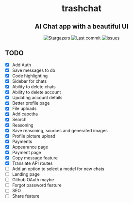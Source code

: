 <div align="center">
    <h1>trashchat</h1>
    <h2>AI Chat app with a beautiful UI</h2>
</div>

<div align="center">
  <img alt="Stargazers" src="https://img.shields.io/github/stars/budchirp/trashchat?style=for-the-badge&colorA=0b1221&colorB=ff8e8e" />
  <img alt="Last commit" src="https://img.shields.io/github/last-commit/budchirp/trashchat?style=for-the-badge&colorA=0b1221&colorB=BDB0E4" />
  <img alt="Issues" src="https://img.shields.io/github/issues/budchirp/trashchat?style=for-the-badge&colorA=0b1221&colorB=FBC19D" />
</div>

## TODO

- [x] Add Auth
- [x] Save messages to db
- [x] Code highlighting
- [x] Sidebar for chats
- [x] Ability to delete chats
- [x] Ability to delete account
- [x] Updating account details
- [x] Better profile page
- [x] File uploads
- [x] Add capctha
- [x] Search
- [x] Reasoning
- [x] Save reasoning, sources and generated images
- [x] Profile picture upload
- [x] Payments
- [x] Appearance page
- [x] Payment page
- [x] Copy message feature
- [x] Translate API routes
- [ ] Add an option to select a model for new chats
- [ ] Landing page
- [ ] Github OAuth maybe
- [ ] Forgot password feature
- [ ] SEO
- [ ] Share feature